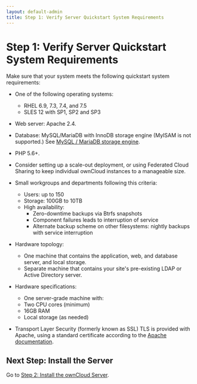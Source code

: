 ```yaml
---
layout: default-admin
title: Step 1: Verify Server Quickstart System Requirements
---
```


# Step 1: Verify Server Quickstart System Requirements
Make sure that your system meets the following quickstart system requirements:

- One of the following operating systems:
  - RHEL 6.9, 7.3, 7.4, and 7.5
  - SLES 12 with SP1, SP2 and SP3

- Web server: Apache 2.4.

- Database: MySQL/MariaDB with InnoDB storage engine (MyISAM is not supported.) 
  See [MySQL / MariaDB storage engine](https://doc.owncloud.org/server/10.0/admin_manual/configuration/database/linux_database_configuration.html#db-storage-engine-label).

- PHP 5.6+.

- Consider setting up a scale-out deployment, or using Federated 
  Cloud Sharing to keep individual ownCloud instances to a manageable size.

- Small workgroups and departments following this criteria:
  - Users: up to 150
  - Storage: 100GB to 10TB
  - High availability:
    - Zero-downtime backups via Btrfs snapshots
    - Component failures leads to interruption of service
    - Alternate backup scheme on other filesystems: nightly backups
      with service interruption

- Hardware topology:
  - One machine that contains the application, web, and database server, and local storage.
  - Separate machine that contains your site's pre-existing LDAP or Active Directory server.

- Hardware specifications:
  - One server-grade machine with: 
  - Two CPU cores (minimum)
  - 16GB RAM
  - Local storage (as needed)

- Transport Layer Security (formerly known as SSL)
  TLS is provided with Apache, using a standard certificate according to the [Apache documentation](https://httpd.apache.org/docs/2.4/ssl/ssl_howto.html).

## Next Step: Install the Server
Go to [Step 2: Install the ownCloud Server](./qs_admins_install.html).
